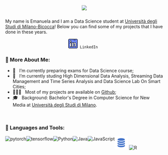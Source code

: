 <h1 align="center">
  <a href="https://git.io/typing-svg">
    <img src="https://readme-typing-svg.herokuapp.com/?lines=Hi+there!+👋🏼;I+am+Emanuela+and;welcome+to+my+page!✨&center=true&size=30&color=6e87f5">
  </a>
</h1>

My name is Emanuela and I am a Data Science student at <a href="https://datascience.disco.unimib.it/it/">Università degli Studi di Milano-Bicocca</a>!
Below you can find some of my projects that I have done in these years. 

<div align='center'>
  <p align='center'>
    <code> <a href="https://www.linkedin.com/in/emanuela-elli-82137b206/"><img height="30" src="https://github.com/emanuelaelli/emanuelaelli/blob/main/images/linkedin.png?raw=true"></a> LinkedIn </code>&nbsp;&nbsp;
    
 <!-- <a href=" ---- "><img height="30" src="https://raw.githubusercontent.com/8bithemant/8bithemant/master/twitter.png?raw=true"></a>&nbsp;&nbsp;
    <a href="mailto: ---- "><img height="30" src="https://th.bing.com/th/id/OIP.9sT4UWsRfFiy6vPydv3_-QHaHO?pid=ImgDet&rs=1"></a>&nbsp;&nbsp;
  -->
    
</p> 
</div>

### 🧐 More About Me:

- 🔭 &nbsp; I’m currently preparing exams for Data Science course;
- 🌱 &nbsp; I’m currently studing High Dimensional Data Analysis, Streaming Data Management and Time Series Analysis and Data Science Lab On Smart Cities; 
- 👨🏻‍💻 &nbsp; Most of my projects are available on [Github](https://github.com/emanuelaelli?tab=repositories);
- 🎓 &nbsp; Background: Bachelor's Degree in Computer Science for New Media at <a href="https://www.unimi.it/it/corsi/corsi-di-laurea/informatica-la-comunicazione-digitale">Università degli Studi di Milano</a>.

<br>

### 🔨 Languages and Tools:
<a href="https://pytorch.org/" target="_blank"> <img align="left" src="https://raw.githubusercontent.com/rahul-jha98/github_readme_icons/main/language_and_tools/square/pytorch/pytorch.svg" alt="pytorch" height="42px"/> </a> 
<a href="https://www.tensorflow.org" target="_blank"> <img align="left" src="https://raw.githubusercontent.com/rahul-jha98/github_readme_icons/main/language_and_tools/square/tensorflow/tensorflow.svg" alt="tensorflow" height="42px"/> </a> 
<a href="https://www.python.org" target="_blank"><img align="left" alt="Python" height ="42px" src="https://raw.githubusercontent.com/rahul-jha98/github_readme_icons/main/language_and_tools/square/python/python.svg"></a>
<a href="https://www.java.com" target="_blank"><img align="left" alt="Java" height ="42px" src="https://raw.githubusercontent.com/rahul-jha98/github_readme_icons/main/language_and_tools/square/java/java.svg"></a>
<a href="https://developer.mozilla.org/en-US/docs/Web/JavaScript" target="_blank"> <img align="left" alt="JavaScript" height ="42px"  src="https://raw.githubusercontent.com/rahul-jha98/github_readme_icons/main/language_and_tools/square/javascript/javascript.svg"> </a>
<a><img height="42" src="https://raw.githubusercontent.com/github/explore/80688e429a7d4ef2fca1e82350fe8e3517d3494d/topics/sql/sql.png" alt="sql"></a>
<a><img height="42" src="https://upload.wikimedia.org/wikipedia/commons/thumb/1/1b/R_logo.svg/1200px-R_logo.svg.png" alt="R"></a>

<br>
